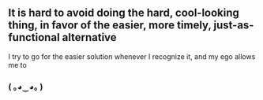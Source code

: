 ## It is hard to avoid doing the hard, cool-looking thing, in favor of the easier, more timely, just-as-functional alternative

I try to go for the easier solution whenever I recognize it, and my ego allows me to

### ( ｡◕‿◕｡ )
